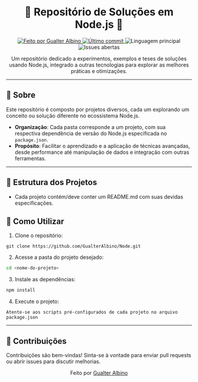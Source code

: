 <h1 align="center">
  🚀 Repositório de Soluções em Node.js 🚀
</h1>

<p align="center">
  <a href="https://www.linkedin.com/in/gualter/">
    <img alt="Feito por Gualter Albino" src="https://img.shields.io/badge/Feito%20por-Gualter%20Albino-%231158c7">
  </a>
  <a href="https://github.com/GualterAlbino/Node/commits/master">
    <img alt="Último commit" src="https://img.shields.io/github/last-commit/GualterAlbino/Node">
  </a>
  <img alt="Linguagem principal" src="https://img.shields.io/github/languages/top/GualterAlbino/Node?color=%23f1e05a">
  <img alt="Issues abertas" src="https://img.shields.io/github/issues/GualterAlbino/Node">
</p>

<p align="center">
  Um repositório dedicado a experimentos, exemplos e teses de soluções usando Node.js, integrado a outras tecnologias para explorar as melhores práticas e otimizações.
</p>

---

## :dart: Sobre

Este repositório é composto por projetos diversos, cada um explorando um conceito ou solução diferente no ecossistema Node.js.  
- **Organização**: Cada pasta corresponde a um projeto, com sua respectiva dependência de versão do Node.js especificada no `package.json`.
- **Propósito**: Facilitar o aprendizado e a aplicação de técnicas avançadas, desde performance até manipulação de dados e integração com outras ferramentas.

---

## 📂 Estrutura dos Projetos

- Cada projeto contém/deve conter um README.md com suas devidas especificações.

## 🚀 Como Utilizar

1. Clone o repositório:
```
git clone https://github.com/GualterAlbino/Node.git
```

2. Acesse a pasta do projeto desejado:
```bash
cd <nome-do-projeto>
```
3. Instale as dependências:
 ```bash
 npm install
 ```

4. Execute o projeto:

  `Atente-se aos scripts pré-configurados de cada projeto no arquivo package.json`

<hr>
  
## 🤝 Contribuições
Contribuições são bem-vindas! Sinta-se à vontade para enviar pull requests ou abrir issues para discutir melhorias.

<p align="center"> Feito por <a href="https://www.linkedin.com/in/gualter/">Gualter Albino</a> </p>
